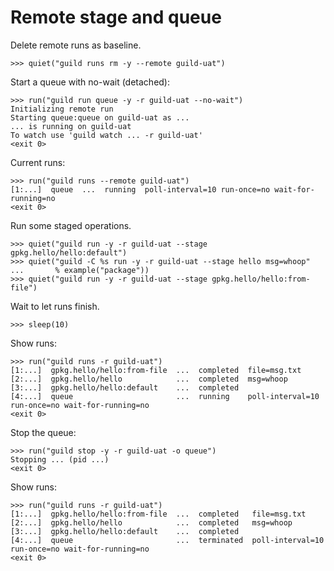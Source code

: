 # Remote stage and queue

Delete remote runs as baseline.

    >>> quiet("guild runs rm -y --remote guild-uat")

Start a queue with no-wait (detached):

    >>> run("guild run queue -y -r guild-uat --no-wait")
    Initializing remote run
    Starting queue:queue on guild-uat as ...
    ... is running on guild-uat
    To watch use 'guild watch ... -r guild-uat'
    <exit 0>

Current runs:

    >>> run("guild runs --remote guild-uat")
    [1:...]  queue  ...  running  poll-interval=10 run-once=no wait-for-running=no
    <exit 0>

Run some staged operations.

    >>> quiet("guild run -y -r guild-uat --stage gpkg.hello/hello:default")
    >>> quiet("guild -C %s run -y -r guild-uat --stage hello msg=whoop"
    ...       % example("package"))
    >>> quiet("guild run -y -r guild-uat --stage gpkg.hello/hello:from-file")

Wait to let runs finish.

    >>> sleep(10)

Show runs:

    >>> run("guild runs -r guild-uat")
    [1:...]  gpkg.hello/hello:from-file  ...  completed  file=msg.txt
    [2:...]  gpkg.hello/hello            ...  completed  msg=whoop
    [3:...]  gpkg.hello/hello:default    ...  completed
    [4:...]  queue                       ...  running    poll-interval=10 run-once=no wait-for-running=no
    <exit 0>

Stop the queue:

    >>> run("guild stop -y -r guild-uat -o queue")
    Stopping ... (pid ...)
    <exit 0>

Show runs:

    >>> run("guild runs -r guild-uat")
    [1:...]  gpkg.hello/hello:from-file  ...  completed   file=msg.txt
    [2:...]  gpkg.hello/hello            ...  completed   msg=whoop
    [3:...]  gpkg.hello/hello:default    ...  completed
    [4:...]  queue                       ...  terminated  poll-interval=10 run-once=no wait-for-running=no
    <exit 0>
